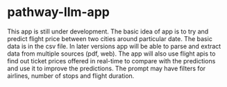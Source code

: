 # pathway-llm-app
This app is still under development. The basic idea of app is to try and predict flight price between two cities around particular date.
The basic data is in the csv file. In later versions app will be able to parse and extract data from multiple sources (pdf, web).
The app will also use flight apis to find out ticket prices offered in real-time to compare with the predictions and use it to improve the predictions.
The prompt may have filters for airlines, number of stops and flight duration.

